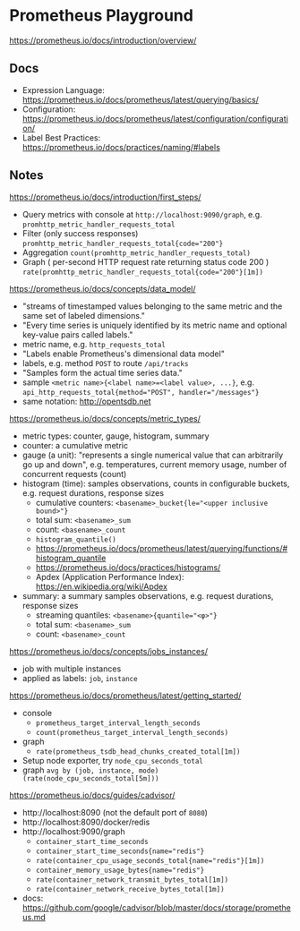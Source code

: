 # Prometheus Playground

https://prometheus.io/docs/introduction/overview/

## Docs

- Expression Language: https://prometheus.io/docs/prometheus/latest/querying/basics/
- Configuration: https://prometheus.io/docs/prometheus/latest/configuration/configuration/
- Label Best Practices: https://prometheus.io/docs/practices/naming/#labels

## Notes

https://prometheus.io/docs/introduction/first_steps/

- Query metrics with console at `http://localhost:9090/graph`, e.g. `promhttp_metric_handler_requests_total`
- Filter (only success responses) `promhttp_metric_handler_requests_total{code="200"}`
- Aggregation `count(promhttp_metric_handler_requests_total)`
- Graph ( per-second HTTP request rate returning status code 200 ) `rate(promhttp_metric_handler_requests_total{code="200"}[1m])`

https://prometheus.io/docs/concepts/data_model/

- "streams of timestamped values belonging to the same metric and the same set of labeled dimensions."
- "Every time series is uniquely identified by its metric name and optional key-value pairs called labels."
- metric name, e.g. `http_requests_total`
- "Labels enable Prometheus's dimensional data model"
- labels, e.g. method `POST` to route `/api/tracks`
- "Samples form the actual time series data."
- sample `<metric name>{<label name>=<label value>, ...}`, e.g. `api_http_requests_total{method="POST", handler="/messages"}`
- same notation: http://opentsdb.net

https://prometheus.io/docs/concepts/metric_types/

- metric types: counter, gauge, histogram, summary
- counter: a cumulative metric
- gauge (a unit): "represents a single numerical value that can arbitrarily go up and down", e.g. temperatures, current memory usage, number of concurrent requests (count)
- histogram (time): samples observations, counts in configurable buckets, e.g. request durations, response sizes
    - cumulative counters: `<basename>_bucket{le="<upper inclusive bound>"}`
    - total sum: `<basename>_sum`
    - count: `<basename>_count`
    - `histogram_quantile()`
    - https://prometheus.io/docs/prometheus/latest/querying/functions/#histogram_quantile
    - https://prometheus.io/docs/practices/histograms/
    - Apdex (Application Performance Index): https://en.wikipedia.org/wiki/Apdex
- summary: a summary samples observations, e.g. request durations, response sizes
    - streaming quantiles: `<basename>{quantile="<φ>"}`
    - total sum: `<basename>_sum`
    - count: `<basename>_count`

https://prometheus.io/docs/concepts/jobs_instances/

- job with multiple instances
- applied as labels: `job`, `instance`

https://prometheus.io/docs/prometheus/latest/getting_started/

- console
    - `prometheus_target_interval_length_seconds`
    - `count(prometheus_target_interval_length_seconds)`
- graph
    - `rate(prometheus_tsdb_head_chunks_created_total[1m])`
- Setup node exporter, try `node_cpu_seconds_total`
- graph `avg by (job, instance, mode) (rate(node_cpu_seconds_total[5m]))`

https://prometheus.io/docs/guides/cadvisor/

- http://localhost:8090 (not the default port of `8080`)
- http://localhost:8090/docker/redis
- http://localhost:9090/graph
  - `container_start_time_seconds`
  - `container_start_time_seconds{name="redis"}`
  - `rate(container_cpu_usage_seconds_total{name="redis"}[1m])`
  - `container_memory_usage_bytes{name="redis"}`
  - `rate(container_network_transmit_bytes_total[1m])`
  - `rate(container_network_receive_bytes_total[1m])`
- docs: https://github.com/google/cadvisor/blob/master/docs/storage/prometheus.md